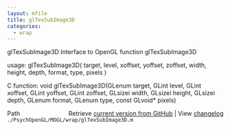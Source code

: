 ```yaml
---
layout: mfile
title: glTexSubImage3D
categories:
  - wrap
---
```


glTexSubImage3D  Interface to OpenGL function glTexSubImage3D

usage:  glTexSubImage3D\( target, level, xoffset, yoffset, zoffset, width, height, depth, format, type, pixels \)

C function:  void glTexSubImage3D\(GLenum target, GLint level, GLint xoffset, GLint yoffset, GLint zoffset, GLsizei width, GLsizei height, GLsizei depth, GLenum format, GLenum type, const GLvoid\* pixels\)


<div class="code_header" style="text-align:right;">
  <span style="float:left;">Path&nbsp;&nbsp;</span> <span class="counter">Retrieve <a href=
  "https://raw.github.com/Psychtoolbox-3/Psychtoolbox-3/beta/./PsychOpenGL/MOGL/wrap/glTexSubImage3D.m">current version from GitHub</a> | View <a href=
  "https://github.com/Psychtoolbox-3/Psychtoolbox-3/commits/beta/./PsychOpenGL/MOGL/wrap/glTexSubImage3D.m">changelog</a></span>
</div>
<div class="code">
  <code>./PsychOpenGL/MOGL/wrap/glTexSubImage3D.m</code>
</div>
